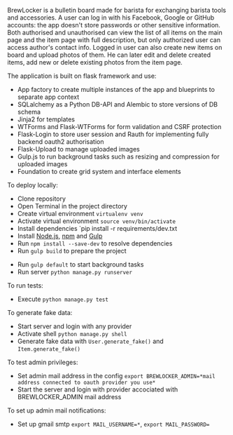 BrewLocker is a bulletin board made for barista for  exchanging barista tools and accessories.
A user can log in with his Facebook, Google or GitHub accounts: the app doesn't store passwords or other sensitive information. Both authorised and unauthorised can view the list of all items on the main page and the item page with full description, but only authorized user can access author's contact info. 
Logged in user can also create new items on board and upload photos of them. He can later edit and delete created items, add new or delete existing photos from the item page.


The application is built on flask framework and use:
- App factory to create multiple instances of the app and blueprints to separate app context
- SQLalchemy as a Python DB-API and Alembic to store versions of DB schema
- Jinja2 for templates
- WTForms and Flask-WTForms for form validation and CSRF protection
- Flask-Login to store user session and Rauth for implementing fully backend oauth2 authorisation
- Flask-Upload to manage uploaded images
- Gulp.js to run background tasks such as resizing and compression for uploaded images
- Foundation to create grid system and interface elements


To deploy locally:
- Clone repository
- Open Terminal in the project directory
- Create virtual environment `virtualenv venv`
- Activate virtual environment `source venv/bin/activate`
- Install dependencies `pip install -r requirements/dev.txt
- Install [Node.js](https://nodejs.org/en/download/), [npm](https://docs.npmjs.com/getting-started/installing-node) and [Gulp](https://gulpjs.com/)
- Run `npm install --save-dev` to resolve dependencies
- Run `gulp build` to prepare the project
<!-- - Create database `python manage.py db upgrade`
- Activate shell `python manage.py shell`
- Insert user roles `Role.insert_roles()` -->
- Run `gulp default` to start background tasks
- Run server `python manage.py runserver`


To run tests:
- Execute `python manage.py test`


To generate fake data:
- Start server and login with any provider
- Activate shell `python manage.py shell`
- Generate fake data with `User.generate_fake()` and `Item.generate_fake()`


To test admin privileges:
- Set admin mail address in the config `export BREWLOCKER_ADMIN=*mail address connected to oauth provider you use*`
- Start the server and login with provider accociated with BREWLOCKER_ADMIN mail address


To set up admin mail notifications:
- Set up gmail smtp `export MAIL_USERNAME=*`, `export MAIL_PASSWORD=`
